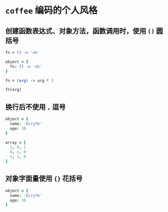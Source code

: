 # `coffee` 编码的个人风格

## 创建函数表达式、对象方法，函数调用时，使用 `()` 圆括号

```coffee
fn = () -> 'ok'

object = {
  fn: () -> 'ok'
}

fn = (arg) -> arg * 2

fn(arg)
```

## 换行后不使用 `,` 逗号

```coffee
object = {
  name: 'Dcryfm'
  age: 30
}

array = [
  1, 0, 1
  0, 1, 0
  1, 1, 0
]
```

## 对象字面量使用 `{}` 花括号

```coffee
object = {
  name: 'Dcryfm'
  age: 30
}
```
